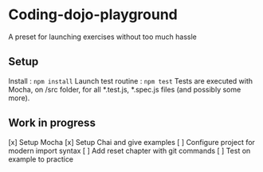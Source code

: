 # Coding-dojo-playground

A preset for launching exercises without too much hassle

## Setup

Install : `npm install`
Launch test routine : `npm test`
Tests are executed with Mocha, on /src folder, for all \*.test.js, \*.spec.js files (and possibly some more).

## Work in progress

[x] Setup Mocha
[x] Setup Chai and give examples
[ ] Configure project for modern import syntax
[ ] Add reset chapter with git commands
[ ] Test on example to practice
